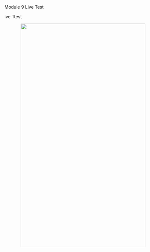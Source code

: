 Module 9 Live Test

ive Ttest
<p align="center">
  <img src="https://github.com/HasibuliT/Module9_live_Test/assets/66546794/aea2b439-72d8-4fd4-9efd-9277b51718ae" width="400" height="720"/>
</p>
